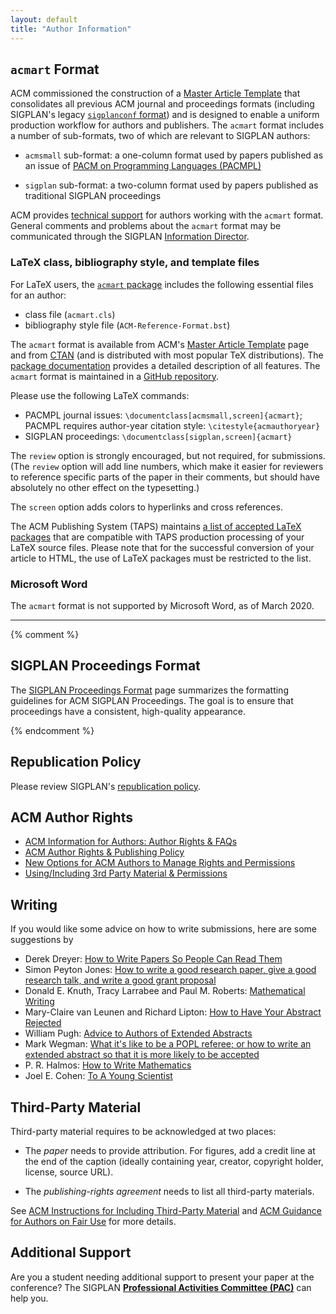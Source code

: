 ```yaml
---
layout: default
title: "Author Information"
---
```


## `acmart` Format

<!-- (BCP) Lots of stuff out of date here!  I propose to just delete it and tell people to look at the submission instructions for each conference. -->

<!-- (AF) Agreed, specially since there is no uniformity across conferences. -->

<!-- (DB) Either delete, or ask all conferences to simply point to here.
          The non-uniformity problem got eliminated over the last three years.
          All SIGPLAN conferences now have to use the same style (and font size). -->

ACM commissioned the construction of a [Master Article
Template](http://www.acm.org/publications/proceedings-template) that
consolidates all previous ACM journal and proceedings formats
(including SIGPLAN's legacy [`sigplanconf` format](/Resources/LaTeXClassFile)) and
is designed to enable a uniform production workflow for authors and
publishers.  The `acmart` format includes a number of sub-formats, two
of which are relevant to SIGPLAN authors:

 * `acmsmall` sub-format: a one-column format used by papers published
   as an issue of [PACM on Programming Languages
   (PACMPL)](http://pacmpl.acm.org)

 * `sigplan` sub-format: a two-column format used by papers published
   as traditional SIGPLAN proceedings

ACM provides [technical
support](http://www.acm.org/publications/proceedings-template#h-technical-support)
for authors working with the `acmart` format.  General comments and
problems about the `acmart` format may be communicated through the
SIGPLAN [Information
Director](mailto:infodir_sigplan@acm.org?subject=ACM%20acmart%20format).

### LaTeX class, bibliography style, and template files

For LaTeX users, the [`acmart` package][acmart-zip] includes the following essential files for an
author:

 * class file (`acmart.cls`)
 * bibliography style file (`ACM-Reference-Format.bst`)

The `acmart` format is available from ACM's [Master Article
Template](http://www.acm.org/publications/proceedings-template) page
and from [CTAN](http://ctan.org/pkg/acmart) (and is
distributed with most popular TeX distributions).
The [package documentation](http://mirrors.ctan.org/macros/latex/contrib/acmart/acmart.pdf)
provides a detailed description of all features.
The `acmart` format is maintained in a
[GitHub repository](https://github.com/borisveytsman/acmart).

Please use the following LaTeX commands:
* PACMPL journal issues: `\documentclass[acmsmall,screen]{acmart}`;
  PACMPL requires author-year citation style: `\citestyle{acmauthoryear}`
* SIGPLAN proceedings: `\documentclass[sigplan,screen]{acmart}`

The `review` option is strongly encouraged, but not required, for
submissions. (The `review` option will add line numbers, which make it
easier for reviewers to reference specific parts of the paper in their
comments, but should have absolutely no other effect on the
typesetting.)

The `screen` option adds colors to hyperlinks and cross references.

The ACM Publishing System (TAPS) maintains [a list of accepted LaTeX packages](https://www.acm.org/publications/taps/whitelist-of-latex-packages) that are compatible with TAPS production processing of your LaTeX source files. Please note that for the successful conversion of your article to HTML, the use of LaTeX packages must be restricted to the  list.

[acmart-zip]: https://www.acm.org/binaries/content/assets/publications/consolidated-tex-template/acmart-primary.zip

### Microsoft Word

The `acmart` format is not supported by Microsoft Word, as of March 2020.

- - -

{% comment %}

## SIGPLAN Proceedings Format

The [SIGPLAN Proceedings Format](/Resources/ProceedingsFormat) page
summarizes the formatting guidelines for ACM SIGPLAN Proceedings.  The
goal is to ensure that proceedings have a consistent, high-quality
appearance.

{% endcomment %}

## Republication Policy

Please review SIGPLAN's
[republication policy](/Resources/Policies/Republication).

## ACM Author Rights

* [ACM Information for Authors: Author Rights & FAQs](http://authors.acm.org/main.html)
* [ACM Author Rights & Publishing Policy](http://www.acm.org/publications/policies/copyright_policy) 
* [New Options for ACM Authors to Manage Rights and Permissions](http://www.acm.org/news/featured/author-rights-management)
* [Using/Including 3rd Party Material & Permissions](http://www.acm.org/publications/third-party-material)

## Writing

If you would like some advice on how to write submissions, here are
some suggestions by

-   Derek Dreyer:
    [How to Write Papers So People Can Read Them](https://www.youtube.com/watch?v=L_6xoMjFr70)
-   Simon Peyton Jones:
    [How to write a good research paper, give a good research talk, and write a good grant proposal](http://research.microsoft.com/~simonpj/papers/giving-a-talk/giving-a-talk.htm)
-   Donald E. Knuth, Tracy Larrabee and Paul M. Roberts:
    [Mathematical Writing](http://tex.loria.fr/typographie/mathwriting.pdf)
-   Mary-Claire van Leunen and Richard Lipton:
    [How to Have Your Abstract Rejected](/Resources/Advice/VanLeunen-Lipton)
-   William Pugh:
    [Advice to Authors of Extended Abstracts](/Resources/Advice/Pugh)
-   Mark Wegman:
    [What it's like to be a POPL referee; or how to write an extended abstract so that it is more likely to be accepted](http://doi.acm.org/10.1145/14947.14955)
-   P. R. Halmos:
    [How to Write Mathematics](http://www.stat.rice.edu/~riedi/Halmos.html)
-   Joel E. Cohen:
    [To A Young Scientist](/Resources/Advice/Cohen)

## Third-Party Material

Third-party material requires to be acknowledged at two places:

- The *paper* needs to provide attribution.
  For figures, add a credit line at the end of the caption
  (ideally containing year, creator, copyright holder, license, source URL).

- The *publishing-rights agreement* needs to list all third-party materials.

See [ACM Instructions for Including Third-Party Material](https://www.acm.org/publications/authors/third-party-material)
and [ACM Guidance for Authors on Fair Use](https://www.acm.org/publications/authors/guidance-for-authors-on-fair-use)
for more details.

## Additional Support

Are you a student needing additional support to present your paper
at the conference? The SIGPLAN
**[Professional Activities Committee (PAC)](/PAC)** can help you.
